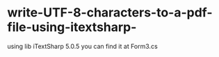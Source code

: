 # write-UTF-8-characters-to-a-pdf-file-using-itextsharp-
using lib iTextSharp 5.0.5
you can find it at Form3.cs
